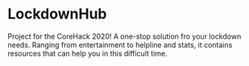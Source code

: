 # LockdownHub

Project for the CoreHack 2020!
A one-stop solution fro your lockdown needs. Ranging from entertainment to helpline and stats, it contains resources that can help you in this difficult time.

